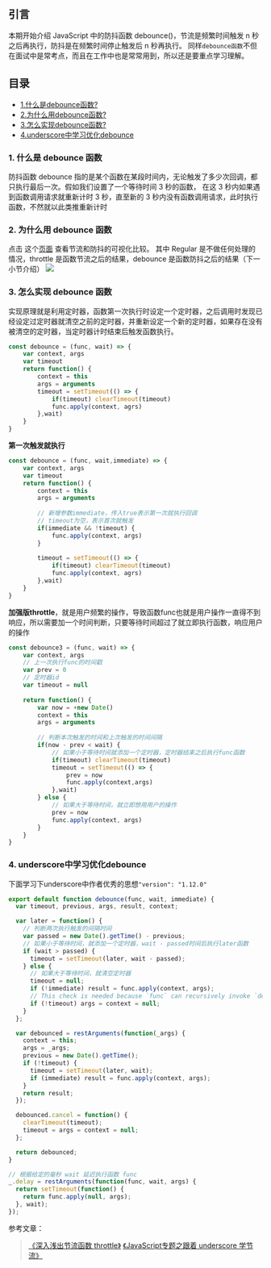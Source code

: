 ## 引言
本期开始介绍 JavaScript 中的防抖函数 debounce()，节流是频繁时间触发 n 秒之后再执行，防抖是在频繁时间停止触发后 n 秒再执行。
同样`debounce函数`不但在面试中是常考点，而且在工作中也是常常用到，所以还是要重点学习理解。


## 目录
- [1.什么是debounce函数?](#1-什么是-debounce-函数)
- [2.为什么用debounce函数?](#2-为什么用-debounce-函数)
- [3.怎么实现debounce函数?](#3-怎么实现-debounce-函数)
- [4.underscore中学习优化debounce](#4-underscore中学习优化debounce)


### 1. 什么是 debounce 函数
防抖函数 debounce 指的是某个函数在某段时间内，无论触发了多少次回调，都只执行最后一次。假如我们设置了一个等待时间 3 秒的函数，
在这 3 秒内如果遇到函数调用请求就重新计时 3 秒，直至新的 3 秒内没有函数调用请求，此时执行函数，不然就以此类推重新计时

### 2. 为什么用 debounce 函数
点击 这个[页面](http://demo.nimius.net/debounce_throttle/) 查看节流和防抖的可视化比较。
其中 Regular 是不做任何处理的情况，throttle 是函数节流之后的结果，debounce 是函数防抖之后的结果（下一小节介绍）
![](JavaScript专题之从underscore学习节流_files/1.jpg)


### 3. 怎么实现 debounce 函数
实现原理就是利用定时器，函数第一次执行时设定一个定时器，之后调用时发现已经设定过定时器就清空之前的定时器，并重新设定一个新的定时器，如果存在没有被清空的定时器，当定时器计时结束后触发函数执行。
```js
const debounce = (func, wait) => {
	var context, args
	var timeout
	return function() {
		context = this
		args = arguments
		timeout = setTimeout(() => {
			if(timeout) clearTimeout(timeout)
			func.apply(context, agrs)
		},wait)
	}
}
```
**第一次触发就执行**
```js
const debounce = (func, wait,immediate) => {
	var context, args
	var timeout
	return function() {
		context = this
		args = arguments
		
		// 新增参数immediate，传入true表示第一次就执行回调
		// timeout为空，表示首次就触发
		if(immediate && !timeout) {
			func.apply(context, args)
		}
		
		timeout = setTimeout(() => {
			if(timeout) clearTimeout(timeout)
			func.apply(context, agrs)
		},wait)
	}
}
```

**加强版throttle**，就是用户频繁的操作，导致函数func也就是用户操作一直得不到响应，所以需要加一个时间判断，只要等待时间超过了就立即执行函数，响应用户的操作
```js
const debounce3 = (func, wait) => {
	var context, args
	// 上一次执行func的时间戳
	var prev = 0
	// 定时器id
	var timeout = null
	
	return function() {
		var now = +new Date()
		context = this
		args = arguments
		
		// 判断本次触发的时间和上次触发的时间间隔
		if(now - prev < wait) {
			// 如果小于等待时间就添加一个定时器，定时器结束之后执行func函数
			if(timeout) clearTimeout(timeout)
			timeout = setTimeout(() => {
				prev = now
				func.apply(context,args)
			},wait)
		} else {
			// 如果大于等待时间，就立即想用用户的操作
			prev = now
			func.apply(context, args)
		}
	}
}
```

### 4. underscore中学习优化debounce
下面学习下underscore中作者优秀的思想`"version": "1.12.0"`
```js
export default function debounce(func, wait, immediate) {
  var timeout, previous, args, result, context;

  var later = function() {
	// 判断两次执行触发的间隔时间
    var passed = new Date().getTime() - previous;
	// 如果小于等待时间，就添加一个定时器，wait - passed时间后执行later函数
    if (wait > passed) {
      timeout = setTimeout(later, wait - passed);
    } else {
      // 如果大于等待时间，就清空定时器
      timeout = null;
      if (!immediate) result = func.apply(context, args);
      // This check is needed because `func` can recursively invoke `debounced`.
      if (!timeout) args = context = null;
    }
  };

  var debounced = restArguments(function(_args) {
    context = this;
    args = _args;
    previous = new Date().getTime();
    if (!timeout) {
      timeout = setTimeout(later, wait);
      if (immediate) result = func.apply(context, args);
    }
    return result;
  });

  debounced.cancel = function() {
    clearTimeout(timeout);
    timeout = args = context = null;
  };

  return debounced;
}

// 根据给定的毫秒 wait 延迟执行函数 func
_.delay = restArguments(function(func, wait, args) {
  return setTimeout(function() {
    return func.apply(null, args);
  }, wait);
});

```

参考文章：
> [《深入浅出节流函数 throttle》](https://www.muyiy.cn/blog/7/7.2.html)
[《JavaScript专题之跟着 underscore 学节流》](https://github.com/mqyqingfeng/Blog/issues/26)
